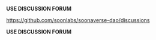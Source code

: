 **USE DISCUSSION FORUM**

https://github.com/soonlabs/soonaverse-dao/discussions

**USE DISCUSSION FORUM**
